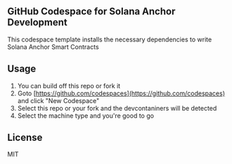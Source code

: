 ## GitHub Codespace for Solana Anchor Development

This codespace template installs the necessary dependencies to write Solana Anchor Smart Contracts

## Usage
1. You can build off this repo or fork it
2. Goto [https://github.com/codespaces](https://github.com/codespaces) and click "New Codespace"
3. Select this repo or your fork and the devcontaniners will be detected
4. Select the machine type and you're good to go

## License
MIT
